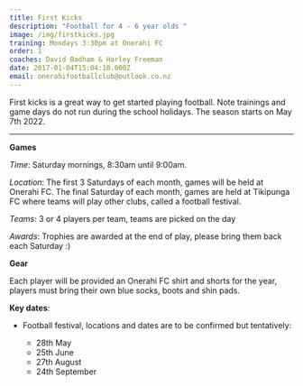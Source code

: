 ```yaml
---
title: First Kicks
description: "Football for 4 - 6 year olds "
image: /img/firstkicks.jpg
training: Mondays 3:30pm at Onerahi FC
order: 1
coaches: David Badham & Harley Freeman
date: 2017-01-04T15:04:10.000Z
email: onerahifootballclub@outlook.co.nz
---
```

First kicks is a great way to get started playing football. Note trainings and game days do not run during the school holidays. The season starts on May 7th 2022.

- - -

**Games**

*Time*: Saturday mornings, 8:30am until 9:00am. 

*Location*: The first 3 Saturdays of each month, games will be held at Onerahi FC. The final Saturday of each month, games are held at Tikipunga FC where teams will play other clubs, called a football festival.

*Teams*: 3 or 4 players per team, teams are picked on the day

*Awards*: Trophies are awarded at the end of play, please bring them back each Saturday :) 

**Gear**

Each player will be provided an Onerahi FC shirt and shorts for the year, players must bring their own blue socks, boots and shin pads.

**Key dates**:

* Football festival, locations and dates are to be confirmed but tentatively:

  * 28th May
  * 25th June
  * 27th August
  * 24th September